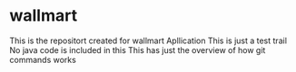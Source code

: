 # wallmart
This is the repositort created for wallmart Apllication
This is just a test trail
No java code is included in this
This has just the overview of how git commands works
